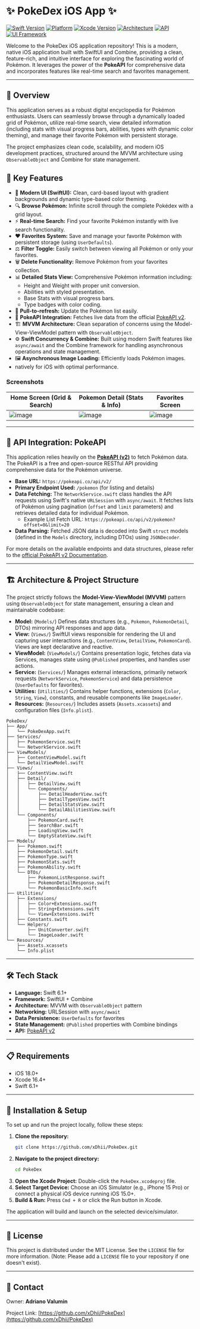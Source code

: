 
# ✨ PokeDex iOS App ✨

[![Swift Version](https://img.shields.io/badge/Swift-6.1%2B-orange.svg)](https://swift.org)
[![Platform](https://img.shields.io/badge/platform-iOS%2026.0%2B-lightgrey.svg)](https://developer.apple.com/ios/)
[![Xcode Version](https://img.shields.io/badge/Xcode-26.0%2B-blue.svg)](https://developer.apple.com/xcode/)
[![Architecture](https://img.shields.io/badge/Architecture-MVVM%20(ObservableObject)-blueviolet.svg)](https://developer.apple.com/documentation/swiftui/managing-model-data-in-your-app)
[![API](https://img.shields.io/badge/API-PokeAPI%20v2-red.svg)](https://pokeapi.co/)
[![UI Framework](https://img.shields.io/badge/UI-SwiftUI%20%26%20Combine-green.svg)](https://developer.apple.com/documentation/swiftui)

Welcome to the PokeDex iOS application repository! This is a modern, native iOS application built with SwiftUI and Combine, providing a clean, feature-rich, and intuitive interface for exploring the fascinating world of Pokémon. It leverages the power of the **PokeAPI** for comprehensive data and incorporates features like real-time search and favorites management.

---

## 🚀 Overview

This application serves as a robust digital encyclopedia for Pokémon enthusiasts. Users can seamlessly browse through a dynamically loaded grid of Pokémon, utilize real-time search, view detailed information (including stats with visual progress bars, abilities, types with dynamic color theming), and manage their favorite Pokémon with persistent storage.

The project emphasizes clean code, scalability, and modern iOS development practices, structured around the MVVM architecture using `ObservableObject` and Combine for state management.

## 🎨 Key Features

*   📱 **Modern UI (SwiftUI):** Clean, card-based layout with gradient backgrounds and dynamic type-based color theming.
*   🔍 **Browse Pokémon:** Infinite scroll through the complete Pokédex with a grid layout.
*   ⚡ **Real-time Search:** Find your favorite Pokémon instantly with live search functionality.
*   ❤️ **Favorites System:** Save and manage your favorite Pokémon with persistent storage (using `UserDefaults`).
*   ⚖️ **Filter Toggle:** Easily switch between viewing all Pokémon or only your favorites.
*   🗑️ **Delete Functionality:** Remove Pokémon from your favorites collection.
*   📊 **Detailed Stats View:** Comprehensive Pokémon information including:
    *   Height and Weight with proper unit conversion.
    *   Abilities with styled presentation.
    *   Base Stats with visual progress bars.
    *   Type badges with color coding.
*   🔄 **Pull-to-refresh:** Update the Pokémon list easily.
*   🔌 **PokeAPI Integration:** Fetches live data from the official [PokeAPI v2](https://pokeapi.co/).
*   🏗️ **MVVM Architecture:** Clean separation of concerns using the Model-View-ViewModel pattern with `ObservableObject`.
*   ⚙️ **Swift Concurrency & Combine:** Built using modern Swift features like `async/await` and the Combine framework for handling asynchronous operations and state management.
*   🖼️ **Asynchronous Image Loading:** Efficiently loads Pokémon images.
*    natively for iOS with optimal performance.

### Screenshots

| Home Screen (Grid & Search) | Pokemon Detail (Stats & Info) | Favorites Screen |
|---|---|---|
| ![image](https://github.com/user-attachments/assets/37e944ad-8db3-4c6b-8cd7-5300cd33ef97) | ![image](https://github.com/user-attachments/assets/b7695037-bfaf-4db0-b8b3-86ac7279da4a) | ![image](https://github.com/user-attachments/assets/b79ac892-18e6-4f75-a59f-d35703dfeaed) |

---

## 🔌 API Integration: PokeAPI

This application relies heavily on the [**PokeAPI (v2)**](https://pokeapi.co/) to fetch Pokémon data. The PokeAPI is a free and open-source RESTful API providing comprehensive data for the Pokémon universe.

*   **Base URL:** `https://pokeapi.co/api/v2/`
*   **Primary Endpoint Used:** `/pokemon` (for listing and details)
*   **Data Fetching:** The `NetworkService.swift` class handles the API requests using Swift's native `URLSession` with `async/await`. It fetches lists of Pokémon using pagination (`offset` and `limit` parameters) and retrieves detailed data for individual Pokémon.
    *   Example List Fetch URL: `https://pokeapi.co/api/v2/pokemon?offset=0&limit=20`
*   **Data Parsing:** Fetched JSON data is decoded into Swift `struct` models (defined in the `Models` directory, including DTOs) using `JSONDecoder`.

For more details on the available endpoints and data structures, please refer to the [official PokeAPI v2 Documentation](https://pokeapi.co/docs/v2).

---

## 🏗️ Architecture & Project Structure

The project strictly follows the **Model-View-ViewModel (MVVM)** pattern using `ObservableObject` for state management, ensuring a clean and maintainable codebase:

*   **Model:** (`Models/`) Defines data structures (e.g., `Pokemon`, `PokemonDetail`, DTOs) mirroring API responses and app data.
*   **View:** (`Views/`) SwiftUI views responsible for rendering the UI and capturing user interactions (e.g., `ContentView`, `DetailView`, `PokemonCard`). Views are kept declarative and reactive.
*   **ViewModel:** (`ViewModels/`) Contains presentation logic, fetches data via Services, manages state using `@Published` properties, and handles user actions.
*   **Service:** (`Services/`) Manages external interactions, primarily network requests (`NetworkService`, `PokemonService`) and data persistence (`UserDefaults` for favorites).
*   **Utilities:** (`Utilities/`) Contains helper functions, extensions (`Color`, `String`, `View`), constants, and reusable components like `ImageLoader`.
*   **Resources:** (`Resources/`) Includes assets (`Assets.xcassets`) and configuration files (`Info.plist`).

```
PokeDex/
├── App/
│   └── PokeDexApp.swift
├── Services/
│   ├── PokemonService.swift
│   └── NetworkService.swift
├── ViewModels/
│   ├── ContentViewModel.swift
│   └── DetailViewModel.swift
├── Views/
│   ├── ContentView.swift
│   ├── Detail/
│   │   ├── DetailView.swift
│   │   └── Components/
│   │       ├── DetailHeaderView.swift
│   │       ├── DetailTypesView.swift
│   │       ├── DetailStatsView.swift
│   │       └── DetailAbilitiesView.swift
│   └── Components/
│       ├── PokemonCard.swift
│       ├── SearchBar.swift
│       ├── LoadingView.swift
│       └── EmptyStateView.swift
├── Models/
│   ├── Pokemon.swift
│   ├── PokemonDetail.swift
│   ├── PokemonType.swift
│   ├── PokemonStats.swift
│   ├── PokemonAbility.swift
│   └── DTOs/
│       ├── PokemonListResponse.swift
│       ├── PokemonDetailResponse.swift
│       └── PokemonBasicInfo.swift
├── Utilities/
│   ├── Extensions/
│   │   ├── Color+Extensions.swift
│   │   ├── String+Extensions.swift
│   │   └── View+Extensions.swift
│   ├── Constants.swift
│   └── Helpers/
│       ├── UnitConverter.swift
│       └── ImageLoader.swift
└── Resources/
    ├── Assets.xcassets
    └── Info.plist
```

---

## 🛠️ Tech Stack

*   **Language:** Swift 6.1+
*   **Framework:** SwiftUI + Combine
*   **Architecture:** MVVM with `ObservableObject` pattern
*   **Networking:** URLSession with `async/await`
*   **Data Persistence:** `UserDefaults` for favorites
*   **State Management:** `@Published` properties with Combine bindings
*   **API:** [PokeAPI v2](https://pokeapi.co/)

---

## 📋 Requirements

*   iOS 18.0+
*   Xcode 16.4+
*   Swift 6.1+

---

## 🚀 Installation & Setup

To set up and run the project locally, follow these steps:

1.  **Clone the repository:**
    ```bash
    git clone https://github.com/xDhii/PokeDex.git
    ```
2.  **Navigate to the project directory:**
    ```bash
    cd PokeDex
    ```
3.  **Open the Xcode Project:**
    Double-click the `PokeDex.xcodeproj` file.
4.  **Select Target Device:**
    Choose an iOS Simulator (e.g., iPhone 15 Pro) or connect a physical iOS device running iOS 15.0+.
5.  **Build & Run:**
    Press `Cmd + R` or click the Run button in Xcode.

The application will build and launch on the selected device/simulator.

---

## 📄 License

This project is distributed under the MIT License. See the `LICENSE` file for more information. (Note: Please add a `LICENSE` file to your repository if one doesn't exist).

---

## 📧 Contact

Owner: **Adriano Valumin**

Project Link: [https://github.com/xDhii/PokeDex](https://github.com/xDhii/PokeDex)

